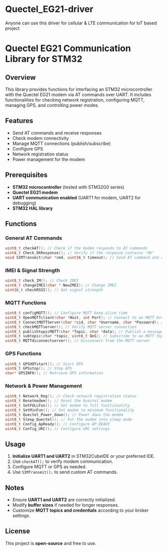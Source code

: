 # Quectel_EG21-driver
Anyone can use this driver for cellular &amp; LTE communication for IoT based project
# Quectel EG21 Communication Library for STM32

## Overview
This library provides functions for interfacing an STM32 microcontroller with the Quectel EG21 modem via AT commands over UART. It includes functionalities for checking network registration, configuring MQTT, managing GPS, and controlling power modes.

## Features
- Send AT commands and receive responses
- Check modem connectivity
- Manage MQTT connections (publish/subscribe)
- Configure GPS
- Network registration status
- Power management for the modem

## Prerequisites
- **STM32 microcontroller** (tested with STM32G0 series)
- **Quectel EG21 modem**
- **UART communication enabled** (UART1 for modem, UART2 for debugging)
- **STM32 HAL library**

## Functions
### General AT Commands
```c
uint8_t checkAT(); // Check if the modem responds to AT commands
uint8_t Check_OkResponse(); // Verify if the response contains "OK"
void SIMTransmit(char *cmd, uint16_t timeout); // Send AT command and receive response
```

### IMEI & Signal Strength
```c
uint8_t check_IM(); // Check IMEI
uint8_t changeIMEI(char * NewIMEI); // Change IMEI
uint16_t checkRSSI(); // Get signal strength
```

### MQTT Functions
```c
uint8_t configMQTT(); // Configure MQTT keep-alive time
uint8_t OpenMQTTclient(char *Host, int Port); // Connect to an MQTT broker
uint8_t ConnectMQTTServer(char *cid, char *Username, char *Password); // Authenticate MQTT connection
uint8_t checkMQTTserver(); // Verify MQTT server connection
uint8_t publishtopicMQTT(char *Topic, char *data); // Publish a message to an MQTT topic
uint8_t subtopic(char *topic, uint8_t QoS); // Subscribe to an MQTT topic
uint8_t MQTTdiconnectserver(); // Disconnect from the MQTT server
```

### GPS Functions
```c
uint8_t GPSHOTstart(); // Start GPS
uint8_t GPSstop(); // Stop GPS
char* GPSINFO(); // Retrieve GPS information
```

### Network & Power Management
```c
uint8_t Network_Reg(); // Check network registration status
uint8_t Resetmodem(); // Reset the Quectel modem
uint8_t SetFULLFun(); // Set modem to full functionality
uint8_t SetMinFun(); // Set modem to minimum functionality
uint8_t Quectel_Power_down(); // Power down the modem
uint8_t Sleep_Quectel(); // Put the modem into sleep mode
uint8_t Config_ApReady(); // Configure AP_READY
uint8_t Config_URC(); // Configure URC settings
```

## Usage
1. **Initialize UART1 and UART2** in STM32CubeIDE or your preferred IDE.
2. Use `checkAT();` to verify modem communication.
3. Configure MQTT or GPS as needed.
4. Use `SIMTransmit();` to send custom AT commands.

## Notes
- Ensure **UART1 and UART2** are correctly initialized.
- Modify **buffer sizes** if needed for longer responses.
- Customize **MQTT topics and credentials** according to your broker settings.

## License
This project is **open-source** and free to use.

